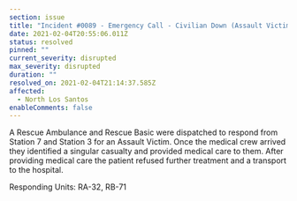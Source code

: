 ```yaml
---
section: issue
title: "Incident #0089 - Emergency Call - Civilian Down (Assault Victim)"
date: 2021-02-04T20:55:06.011Z
status: resolved
pinned: ""
current_severity: disrupted
max_severity: disrupted
duration: ""
resolved_on: 2021-02-04T21:14:37.585Z
affected:
  - North Los Santos
enableComments: false
---
```

A Rescue Ambulance and Rescue Basic were dispatched to respond from Station 7 and Station 3 for an Assault Victim. Once the medical crew arrived they identified a singular casualty and provided medical care to them. After providing medical care the patient refused further treatment and a transport to the hospital.

Responding Units: RA-32, RB-71